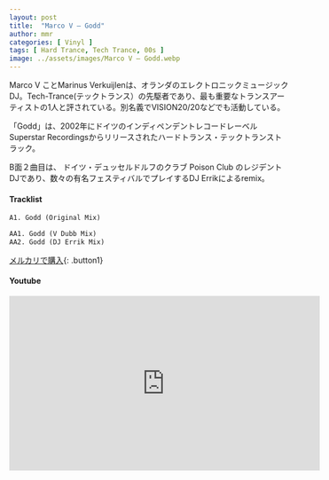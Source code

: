 ```yaml
---
layout: post
title:  "Marco V – Godd"
author: mmr
categories: [ Vinyl ]
tags: [ Hard Trance, Tech Trance, 00s ]
image: ../assets/images/Marco V – Godd.webp
---
```


Marco V ことMarinus Verkuijlenは、オランダのエレクトロニックミュージックDJ。Tech-Trance(テックトランス）の先駆者であり、最も重要なトランスアーティストの1人と評されている。別名義でVISION20/20などでも活動している。

「Godd」は、2002年にドイツのインディペンデントレコードレーベルSuperstar Recordingsからリリースされたハードトランス・テックトランストラック。

B面２曲目は、 ドイツ・デュッセルドルフのクラブ Poison Club のレジデント DJであり、数々の有名フェスティバルでプレイするDJ Errikによるremix。

#### Tracklist
```md
A1. Godd (Original Mix)

AA1. Godd (V Dubb Mix)
AA2. Godd (DJ Errik Mix)
```

[メルカリで購入](https://jp.mercari.com/item/m93306995998?afid=6142608987){: .button1}

#### Youtube
<iframe width="560" height="315" src="https://www.youtube.com/embed/6p-hV0ON0cg?si=8NZ1BlNwSGK1XSh0" title="YouTube video player" frameborder="0" allow="accelerometer; autoplay; clipboard-write; encrypted-media; gyroscope; picture-in-picture; web-share" referrerpolicy="strict-origin-when-cross-origin" allowfullscreen></iframe>